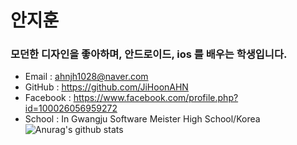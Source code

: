 
# 안지훈
### 모던한 디자인을 좋아하며, 안드로이드, ios 를 배우는 학생입니다.
- Email : ahnjh1028@naver.com
- GitHub : https://github.com/JiHoonAHN
- Facebook : https://www.facebook.com/profile.php?id=100026056959272
- School : In Gwangju Software Meister High School/Korea
![Anurag's github stats](https://github-readme-stats.vercel.app/api?username=JiHoonAHN&show_icons=true&theme=tokyonight)



